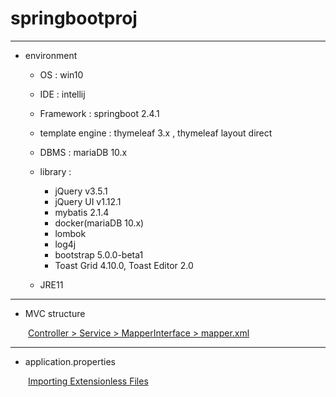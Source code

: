 # springbootproj

---
- environment
  - OS : win10 
  - IDE : intellij
  - Framework : springboot 2.4.1
  - template engine : thymeleaf 3.x , thymeleaf layout direct
  - DBMS : mariaDB 10.x
  - library :
    - jQuery v3.5.1
    - jQuery UI v1.12.1
    - mybatis 2.1.4
    - docker(mariaDB 10.x) 
    - lombok 
    - log4j
    - bootstrap 5.0.0-beta1
    - Toast Grid 4.10.0, Toast Editor 2.0
      
  - JRE11
  
---
  
- MVC structure

&emsp;&emsp;<a href='https://twofootdog.github.io/Spring-DAO%EC%99%80-Mapper%EC%9D%98-%EC%B0%A8%EC%9D%B4%EC%A0%90/'>Controller > Service > MapperInterface > mapper.xml</a>

---
- application.properties

&emsp;&emsp;<a href='https://docs.spring.io/spring-boot/docs/current/reference/html/spring-boot-features.html#importing-extensionless-files'>Importing Extensionless Files</a>
